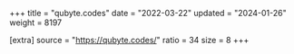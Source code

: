 +++
title = "qubyte.codes"
date = "2022-03-22"
updated = "2024-01-26"
weight = 8197

[extra]
source = "https://qubyte.codes/"
ratio = 34
size = 8
+++
